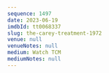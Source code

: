 ```yaml
---
sequence: 1497
date: 2023-06-19
imdbId: tt0068337
slug: the-carey-treatment-1972
venue: null
venueNotes: null
medium: Watch TCM
mediumNotes: null
---
```

